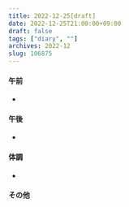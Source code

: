 ```yaml
---
title: 2022-12-25[draft]
date: 2022-12-25T21:00:00+09:00
draft: false
tags: ["diary", ""]
archives: 2022-12
slug: 106875
---
```

#### 午前
- 
#### 午後
- 
#### 体調
- 
#### その他